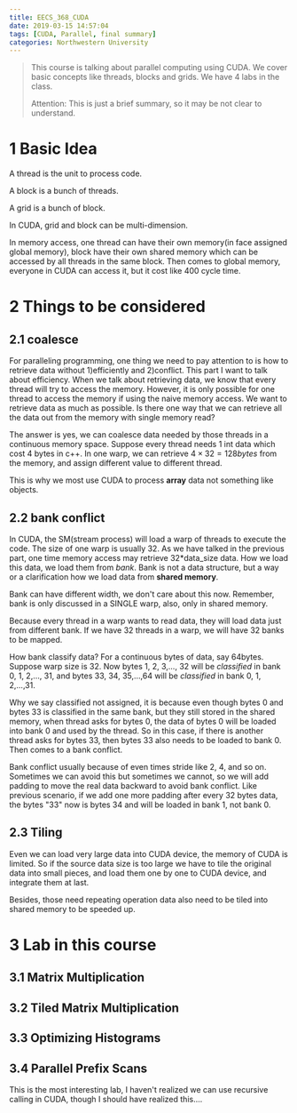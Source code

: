 ```yaml
---
title: EECS_368_CUDA
date: 2019-03-15 14:57:04
tags: [CUDA, Parallel, final summary]
categories: Northwestern University
---
```


> This course is talking about parallel computing using CUDA. We cover basic concepts like threads, blocks and grids. We have 4 labs in the class.
>
> Attention: This is just a brief summary, so it may be not clear to understand.

<!--more-->

# 1 Basic Idea

A thread is the unit to process code.

A block is a bunch of threads.

A grid is a bunch of block.

In CUDA, grid and block can be multi-dimension.

In memory access, one thread can have their own memory(in face assigned global memory), block have their own shared memory which can be accessed by all threads in the same block. Then comes to global memory, everyone in CUDA can access it, but it cost like 400 cycle time.

# 2 Things to be considered

## 2.1 coalesce

For paralleling programming, one thing we need to pay attention to is how to retrieve data without 1)efficiently and 2)conflict. This part I want to talk about efficiency. When we talk about retrieving data, we know that every thread will try to access the memory. However, it is only possible for one thread to access the memory if using the naive memory access. We want to retrieve data as much as possible. Is there one way that we can retrieve all the data out from the memory with single memory read?

The answer is yes, we can coalesce data needed by those threads in a continuous memory space. Suppose every thread needs 1 int data which cost 4 bytes in c++. In one warp, we can retrieve $4 \times 32 = 128bytes$ from the memory, and assign different value to different thread.

This is why we most use CUDA to process **array** data not something like objects.

## 2.2 bank conflict

In CUDA, the SM(stream process) will load a warp of threads to execute the code. The size of one warp is usually 32. As we have talked in the previous part, one time memory access may retrieve 32*data_size data. How we load this data, we load them from *bank*. Bank is not a data structure, but a way or a clarification how we load data from **shared memory**.

Bank can have different width, we don't care about this now. Remember, bank is only discussed in a SINGLE warp, also, only in shared memory.

Because every thread in a warp wants to read data, they will load data just from different bank. If we have 32 threads in a warp, we will have 32 banks to be mapped.

How bank classify data? For a continuous bytes of data, say 64bytes. Suppose warp size is 32. Now bytes 1, 2, 3,…, 32 will be *classified* in bank 0, 1, 2,…, 31, and bytes 33, 34, 35,…,64 will be *classified* in bank 0, 1, 2,…,31.

Why we say classified not assigned, it is because even though bytes 0 and bytes 33 is classified in the same bank, but they still stored in the shared memory, when thread asks for bytes 0, the data of bytes 0 will be loaded into bank 0 and used by the thread. So in this case, if there is another thread asks for bytes 33, then bytes 33 also needs to be loaded to bank 0. Then comes to a bank conflict.

Bank conflict usually because of even times stride like 2, 4, and so on. Sometimes we can avoid this but sometimes we cannot, so we will add padding to move the real data backward to avoid bank conflict. Like previous scenario, if we add one more padding after every 32 bytes data, the bytes "33" now is bytes 34 and will be loaded in bank 1, not bank 0.



## 2.3 Tiling

Even we can load very large data into CUDA device, the memory of CUDA is limited. So if the source data size is too large we have to tile the original data into small pieces, and load them one by one to CUDA device, and integrate them at last.

Besides, those need repeating operation data also need to be tiled into shared memory to be speeded up.

# 3 Lab in this course

## 3.1 Matrix Multiplication

## 3.2 Tiled Matrix Multiplication

## 3.3 Optimizing Histograms

## 3.4  Parallel Prefix Scans

This is the most interesting lab, I haven't realized we can use recursive calling in CUDA, though I should have realized this….